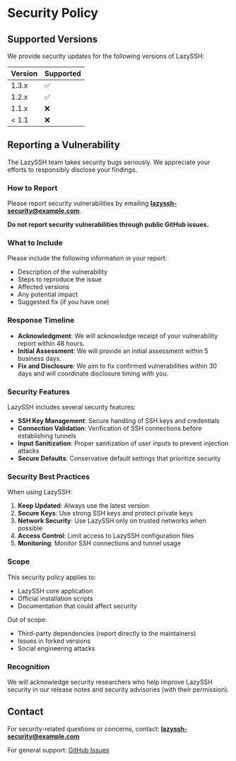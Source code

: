# Security Policy

## Supported Versions

We provide security updates for the following versions of LazySSH:

| Version | Supported          |
| ------- | ------------------ |
| 1.3.x   | :white_check_mark: |
| 1.2.x   | :white_check_mark: |
| 1.1.x   | :x:                |
| < 1.1   | :x:                |

## Reporting a Vulnerability

The LazySSH team takes security bugs seriously. We appreciate your efforts to responsibly disclose your findings.

### How to Report

Please report security vulnerabilities by emailing **lazyssh-security@example.com**.

**Do not report security vulnerabilities through public GitHub issues.**

### What to Include

Please include the following information in your report:

- Description of the vulnerability
- Steps to reproduce the issue
- Affected versions
- Any potential impact
- Suggested fix (if you have one)

### Response Timeline

- **Acknowledgment**: We will acknowledge receipt of your vulnerability report within 48 hours.
- **Initial Assessment**: We will provide an initial assessment within 5 business days.
- **Fix and Disclosure**: We aim to fix confirmed vulnerabilities within 30 days and will coordinate disclosure timing with you.

### Security Features

LazySSH includes several security features:

- **SSH Key Management**: Secure handling of SSH keys and credentials
- **Connection Validation**: Verification of SSH connections before establishing tunnels
- **Input Sanitization**: Proper sanitization of user inputs to prevent injection attacks
- **Secure Defaults**: Conservative default settings that prioritize security

### Security Best Practices

When using LazySSH:

1. **Keep Updated**: Always use the latest version
2. **Secure Keys**: Use strong SSH keys and protect private keys
3. **Network Security**: Use LazySSH only on trusted networks when possible
4. **Access Control**: Limit access to LazySSH configuration files
5. **Monitoring**: Monitor SSH connections and tunnel usage

### Scope

This security policy applies to:

- LazySSH core application
- Official installation scripts
- Documentation that could affect security

Out of scope:

- Third-party dependencies (report directly to the maintainers)
- Issues in forked versions
- Social engineering attacks

### Recognition

We will acknowledge security researchers who help improve LazySSH security in our release notes and security advisories (with their permission).

## Contact

For security-related questions or concerns, contact: **lazyssh-security@example.com**

For general support: [GitHub Issues](https://github.com/Bochner/lazyssh/issues) 